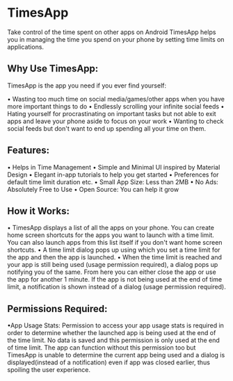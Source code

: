 # TimesApp
Take control of the time spent on other apps on Android
TimesApp helps you in managing the time you spend on your phone by setting time limits on applications.



## Why Use TimesApp:

TimesApp is the app you need if you ever find yourself:

• Wasting too much time on social media/games/other apps when you have more important things to do
• Endlessly scrolling your infinite social feeds
• Hating yourself for procrastinating on important tasks but not able to exit apps and leave your phone aside to focus on your work
• Wanting to check social feeds but don't want to end up spending all your time on them.



## Features:

• Helps in Time Management
• Simple and Minimal UI inspired by Material Design
• Elegant in-app tutorials to help you get started
• Preferences for default time limit duration etc.
• Small App Size: Less than 2MB
• No Ads: Absolutely Free to Use
• Open Source: You can help it grow


## How it Works:

• TimesApp displays a list of all the apps on your phone. You can create home screen shortcuts for the apps you want to launch with a time limit. You can also launch apps from this list itself if you don't want home screen shortcuts.
• A time limit dialog pops up using which you set a time limit for the app and then the app is launched.
• When the time limit is reached and your app is still being used (usage permission required), a dialog pops up notifying you of the same. From here you can either close the app or use the app for another 1 minute. If the app is not being used at the end of time limit, a notification is shown instead of a dialog (usage permission required).


## Permissions Required:

•App Usage Stats: Permission to access your app usage stats is required in order to determine whether the launched app is being used at the end of the time limit. No data is saved and this permission is only used at the end of time limit. The app can function without this permission too but TimesApp is unable to determine the current app being used and a dialog is displayed(instead of a notification) even if app was closed earlier, thus spoiling the user experience.




